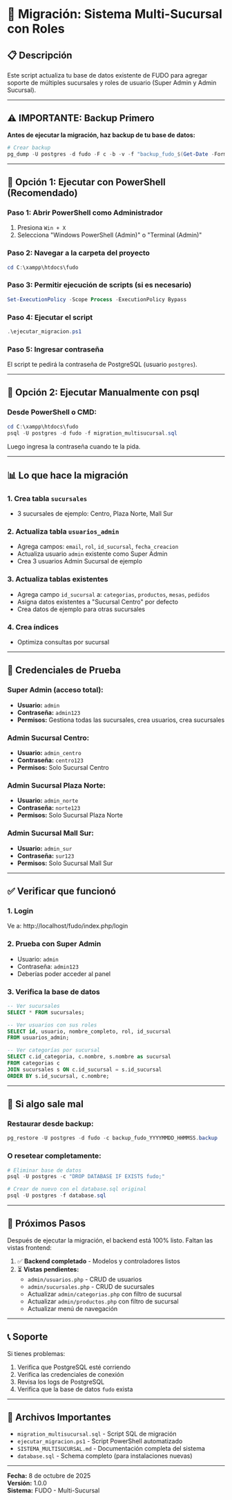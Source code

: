 # 🚀 Migración: Sistema Multi-Sucursal con Roles

## 📋 Descripción

Este script actualiza tu base de datos existente de FUDO para agregar soporte de múltiples sucursales y roles de usuario (Super Admin y Admin Sucursal).

---

## ⚠️ IMPORTANTE: Backup Primero

**Antes de ejecutar la migración, haz backup de tu base de datos:**

```powershell
# Crear backup
pg_dump -U postgres -d fudo -F c -b -v -f "backup_fudo_$(Get-Date -Format 'yyyyMMdd_HHmmss').backup"
```

---

## 🔧 Opción 1: Ejecutar con PowerShell (Recomendado)

### Paso 1: Abrir PowerShell como Administrador

1. Presiona `Win + X`
2. Selecciona "Windows PowerShell (Admin)" o "Terminal (Admin)"

### Paso 2: Navegar a la carpeta del proyecto

```powershell
cd C:\xampp\htdocs\fudo
```

### Paso 3: Permitir ejecución de scripts (si es necesario)

```powershell
Set-ExecutionPolicy -Scope Process -ExecutionPolicy Bypass
```

### Paso 4: Ejecutar el script

```powershell
.\ejecutar_migracion.ps1
```

### Paso 5: Ingresar contraseña

El script te pedirá la contraseña de PostgreSQL (usuario `postgres`).

---

## 🔧 Opción 2: Ejecutar Manualmente con psql

### Desde PowerShell o CMD:

```powershell
cd C:\xampp\htdocs\fudo
psql -U postgres -d fudo -f migration_multisucursal.sql
```

Luego ingresa la contraseña cuando te la pida.

---

## 📊 Lo que hace la migración

### 1. **Crea tabla `sucursales`**
   - 3 sucursales de ejemplo: Centro, Plaza Norte, Mall Sur

### 2. **Actualiza tabla `usuarios_admin`**
   - Agrega campos: `email`, `rol`, `id_sucursal`, `fecha_creacion`
   - Actualiza usuario `admin` existente como Super Admin
   - Crea 3 usuarios Admin Sucursal de ejemplo

### 3. **Actualiza tablas existentes**
   - Agrega campo `id_sucursal` a: `categorias`, `productos`, `mesas`, `pedidos`
   - Asigna datos existentes a "Sucursal Centro" por defecto
   - Crea datos de ejemplo para otras sucursales

### 4. **Crea índices**
   - Optimiza consultas por sucursal

---

## 👥 Credenciales de Prueba

### Super Admin (acceso total):
- **Usuario:** `admin`
- **Contraseña:** `admin123`
- **Permisos:** Gestiona todas las sucursales, crea usuarios, crea sucursales

### Admin Sucursal Centro:
- **Usuario:** `admin_centro`
- **Contraseña:** `centro123`
- **Permisos:** Solo Sucursal Centro

### Admin Sucursal Plaza Norte:
- **Usuario:** `admin_norte`
- **Contraseña:** `norte123`
- **Permisos:** Solo Sucursal Plaza Norte

### Admin Sucursal Mall Sur:
- **Usuario:** `admin_sur`
- **Contraseña:** `sur123`
- **Permisos:** Solo Sucursal Mall Sur

---

## ✅ Verificar que funcionó

### 1. Login
Ve a: http://localhost/fudo/index.php/login

### 2. Prueba con Super Admin
- Usuario: `admin`
- Contraseña: `admin123`
- Deberías poder acceder al panel

### 3. Verifica la base de datos
```sql
-- Ver sucursales
SELECT * FROM sucursales;

-- Ver usuarios con sus roles
SELECT id, usuario, nombre_completo, rol, id_sucursal 
FROM usuarios_admin;

-- Ver categorías por sucursal
SELECT c.id_categoria, c.nombre, s.nombre as sucursal
FROM categorias c
JOIN sucursales s ON c.id_sucursal = s.id_sucursal
ORDER BY s.id_sucursal, c.nombre;
```

---

## 🔄 Si algo sale mal

### Restaurar desde backup:
```powershell
pg_restore -U postgres -d fudo -c backup_fudo_YYYYMMDD_HHMMSS.backup
```

### O resetear completamente:
```powershell
# Eliminar base de datos
psql -U postgres -c "DROP DATABASE IF EXISTS fudo;"

# Crear de nuevo con el database.sql original
psql -U postgres -f database.sql
```

---

## 📝 Próximos Pasos

Después de ejecutar la migración, el backend está 100% listo. Faltan las vistas frontend:

1. ✅ **Backend completado** - Modelos y controladores listos
2. ⏳ **Vistas pendientes:**
   - `admin/usuarios.php` - CRUD de usuarios
   - `admin/sucursales.php` - CRUD de sucursales
   - Actualizar `admin/categorias.php` con filtro de sucursal
   - Actualizar `admin/productos.php` con filtro de sucursal
   - Actualizar menú de navegación

---

## 📞 Soporte

Si tienes problemas:

1. Verifica que PostgreSQL esté corriendo
2. Verifica las credenciales de conexión
3. Revisa los logs de PostgreSQL
4. Verifica que la base de datos `fudo` exista

---

## 📄 Archivos Importantes

- `migration_multisucursal.sql` - Script SQL de migración
- `ejecutar_migracion.ps1` - Script PowerShell automatizado
- `SISTEMA_MULTISUCURSAL.md` - Documentación completa del sistema
- `database.sql` - Schema completo (para instalaciones nuevas)

---

**Fecha:** 8 de octubre de 2025  
**Versión:** 1.0.0  
**Sistema:** FUDO - Multi-Sucursal
